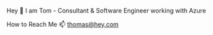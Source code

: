 Hey 👋 I am Tom - Consultant & Software Engineer working with Azure

How to Reach Me 📫 thomas@hey.com


